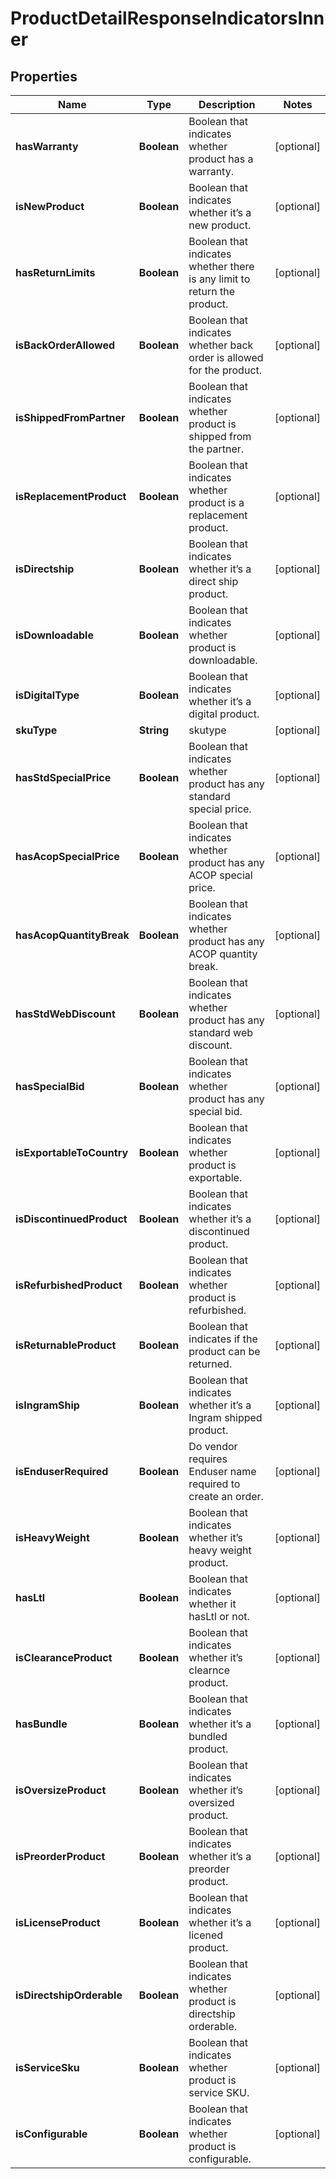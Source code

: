 

# ProductDetailResponseIndicatorsInner


## Properties

| Name | Type | Description | Notes |
|------------ | ------------- | ------------- | -------------|
|**hasWarranty** | **Boolean** | Boolean that indicates whether product has a warranty. |  [optional] |
|**isNewProduct** | **Boolean** | Boolean that indicates whether it’s a new product.  |  [optional] |
|**hasReturnLimits** | **Boolean** | Boolean that indicates whether there is any limit to return the product. |  [optional] |
|**isBackOrderAllowed** | **Boolean** | Boolean that indicates whether back order is allowed for the product. |  [optional] |
|**isShippedFromPartner** | **Boolean** | Boolean that indicates whether product is shipped from the partner. |  [optional] |
|**isReplacementProduct** | **Boolean** | Boolean that indicates whether product is a replacement product. |  [optional] |
|**isDirectship** | **Boolean** | Boolean that indicates whether it’s a direct ship product. |  [optional] |
|**isDownloadable** | **Boolean** | Boolean that indicates whether product is downloadable. |  [optional] |
|**isDigitalType** | **Boolean** | Boolean that indicates whether it’s a digital product.  |  [optional] |
|**skuType** | **String** | skutype |  [optional] |
|**hasStdSpecialPrice** | **Boolean** | Boolean that indicates whether product has any standard special price. |  [optional] |
|**hasAcopSpecialPrice** | **Boolean** | Boolean that indicates whether product has any ACOP special price. |  [optional] |
|**hasAcopQuantityBreak** | **Boolean** | Boolean that indicates whether product has any ACOP quantity break. |  [optional] |
|**hasStdWebDiscount** | **Boolean** | Boolean that indicates whether product has any standard web discount. |  [optional] |
|**hasSpecialBid** | **Boolean** | Boolean that indicates whether product has any special bid. |  [optional] |
|**isExportableToCountry** | **Boolean** | Boolean that indicates whether product is exportable. |  [optional] |
|**isDiscontinuedProduct** | **Boolean** | Boolean that indicates whether it’s a discontinued product. |  [optional] |
|**isRefurbishedProduct** | **Boolean** | Boolean that indicates whether product is refurbished. |  [optional] |
|**isReturnableProduct** | **Boolean** | Boolean that indicates if the product can be returned. |  [optional] |
|**isIngramShip** | **Boolean** | Boolean that indicates whether it’s a Ingram shipped product. |  [optional] |
|**isEnduserRequired** | **Boolean** | Do vendor requires Enduser name required to create an order. |  [optional] |
|**isHeavyWeight** | **Boolean** | Boolean that indicates whether it’s  heavy weight product. |  [optional] |
|**hasLtl** | **Boolean** | Boolean that indicates whether it hasLtl or not. |  [optional] |
|**isClearanceProduct** | **Boolean** | Boolean that indicates whether it’s clearnce product. |  [optional] |
|**hasBundle** | **Boolean** | Boolean that indicates whether it’s a bundled product. |  [optional] |
|**isOversizeProduct** | **Boolean** | Boolean that indicates whether it’s oversized product. |  [optional] |
|**isPreorderProduct** | **Boolean** | Boolean that indicates whether it’s a preorder product. |  [optional] |
|**isLicenseProduct** | **Boolean** | Boolean that indicates whether it’s a licened product. |  [optional] |
|**isDirectshipOrderable** | **Boolean** | Boolean that indicates whether product is directship orderable. |  [optional] |
|**isServiceSku** | **Boolean** | Boolean that indicates whether product is service SKU. |  [optional] |
|**isConfigurable** | **Boolean** | Boolean that indicates whether product is configurable. |  [optional] |



